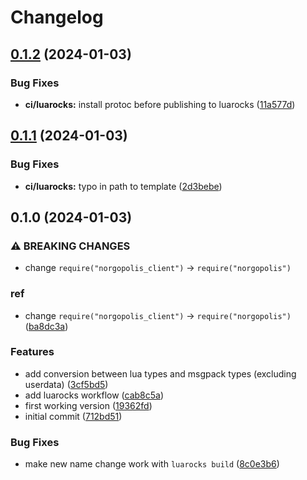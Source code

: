 # Changelog

## [0.1.2](https://github.com/nvim-neorg/norgopolis-client.lua/compare/v0.1.1...v0.1.2) (2024-01-03)


### Bug Fixes

* **ci/luarocks:** install protoc before publishing to luarocks ([11a577d](https://github.com/nvim-neorg/norgopolis-client.lua/commit/11a577d904d828c23f5a8131b3e55ae770f961f1))

## [0.1.1](https://github.com/nvim-neorg/norgopolis-client.lua/compare/v0.1.0...v0.1.1) (2024-01-03)


### Bug Fixes

* **ci/luarocks:** typo in path to template ([2d3bebe](https://github.com/nvim-neorg/norgopolis-client.lua/commit/2d3bebeb6b964fe6b4846c36f6861428e1ce7aaa))

## 0.1.0 (2024-01-03)


### ⚠ BREAKING CHANGES

* change `require("norgopolis_client")` -> `require("norgopolis")`

### ref

* change `require("norgopolis_client")` -&gt; `require("norgopolis")` ([ba8dc3a](https://github.com/nvim-neorg/norgopolis-client.lua/commit/ba8dc3ac4399d949b429900fbdcd96c823fc3466))


### Features

* add conversion between lua types and msgpack types (excluding userdata) ([3cf5bd5](https://github.com/nvim-neorg/norgopolis-client.lua/commit/3cf5bd5e3d283834392fbfb3ed0a210212340a28))
* add luarocks workflow ([cab8c5a](https://github.com/nvim-neorg/norgopolis-client.lua/commit/cab8c5ac1c1fbbfbdd73bca85c8c7a87f0e348fe))
* first working version ([19362fd](https://github.com/nvim-neorg/norgopolis-client.lua/commit/19362fdc013a9aa21154ea1fc76157a1d07a59c0))
* initial commit ([712bd51](https://github.com/nvim-neorg/norgopolis-client.lua/commit/712bd51cd10dba672f602c29b3eb5b0d873a8e16))


### Bug Fixes

* make new name change work with `luarocks build` ([8c0e3b6](https://github.com/nvim-neorg/norgopolis-client.lua/commit/8c0e3b68de0d76671ce0d9b59b57a94a26b3272c))

